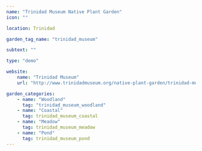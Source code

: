 ```yaml
---
name: "Trinidad Museum Native Plant Garden"
icon: "" 

location: Trinidad

garden_tag_name: "trinidad_museum"

subtext: ""

type: "demo"

website: 
    name: "Trinidad Museum"
    url: "http://www.trinidadmuseum.org/native-plant-garden/trinidad-museum-native-plant-garden-plant-list/"

garden_categories:
    - name: "Woodland"
      tag: "trinidad_museum_woodland"  
    - name: "Coastal"
      tag: trinidad_museum_coastal
    - name: "Meadow"
      tag: trinidad_museum_meadow
    - name: "Pond"
      tag: trinidad_museum_pond
---
```




